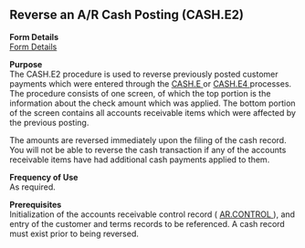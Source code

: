 ##  Reverse an A/R Cash Posting (CASH.E2)

<PageHeader />

**Form Details**  
[ Form Details ](CASH-E2-1/README.md)   

**Purpose**  
The CASH.E2 procedure is used to reverse previously posted customer payments which were entered through the [ CASH.E ](../CASH-E/README.md) or [ CASH.E4 ](../CASH-E4/README.md) processes. The procedure consists of one screen, of which the top portion is the information about the check amount which was applied. The bottom portion of the screen contains all accounts receivable items which were affected by the previous posting.   
  
The amounts are reversed immediately upon the filing of the cash record. You
will not be able to reverse the cash transaction if any of the accounts
receivable items have had additional cash payments applied to them.

**Frequency of Use**  
As required.

**Prerequisites**  
Initialization of the accounts receivable control record ( [ AR.CONTROL ](../AR-CONTROL/README.md) ), and entry of the customer and terms records to be referenced. A cash record must exist prior to being reversed. 

<badge text= "Version 8.10.57" vertical="middle" />

<PageFooter />